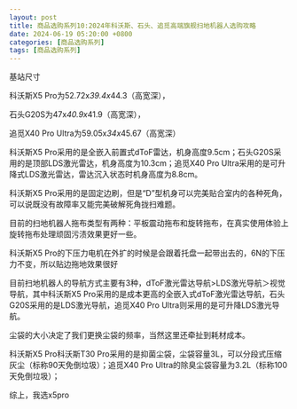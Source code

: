 ```yaml
---
layout: post
title: 商品选购系列10:2024年科沃斯、石头、追觅高端旗舰扫地机器人选购攻略
date: 2024-06-19 05:20:00 +0800
categories: [商品选购系列]
tags: [商品选购系列]
---
```

基站尺寸

科沃斯X5 Pro为52.72x*39.4x*44.3（高宽深），

石头G20S为47x*40.9x*41.9（高宽深），

追觅X40 Pro Ultra为59.05x*34x*45.67（高宽深）

科沃斯X5 Pro采用的是全嵌入前置式dToF雷达，机身高度9.5cm；石头G20S采用的是顶部LDS激光雷达，机身高度为10.3cm；追觅X40 Pro Ultra采用的是可升降式LDS激光雷达，雷达沉入状态时机身高度为8.8cm。

科沃斯X5 Pro采用的是固定边刷，但是“D”型机身可以完美贴合室内的各种死角，可以说既没有故障率又能完美破解死角拢扫难题。

目前的扫地机器人拖布类型有两种：平板震动拖布和旋转拖布，在真实使用体验上旋转拖布处理顽固污渍效果更好一些。

科沃斯X5 Pro的下压力电机在外扩的时候是会跟着托盘一起带出去的，6N的下压力不变，所以贴边拖地效果很好

目前扫地机器人的导航方式主要有3种，dToF激光雷达导航>LDS激光导航＞视觉导航，其中科沃斯X5 Pro采用的是成本更高的全嵌入式dToF激光雷达导航，石头G20S采用的是LDS激光导航，追觅X40 Pro Ultra则采用的是可升降LDS激光导航。

尘袋的大小决定了我们更换尘袋的频率，当然这里还牵扯到耗材成本。

科沃斯X5 Pro科沃斯T30 Pro采用的是抑菌尘袋，尘袋容量3L，可以分段式压缩灰尘（标称90天免倒垃圾）；追觅X40 Pro Ultra的除臭尘袋容量为3.2L（标称100天免倒垃圾）；

综上，我选x5pro